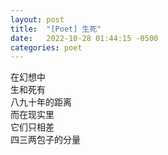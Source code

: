 ```yaml
---
layout: post
title:  "[Poet] 生死"
date:   2022-10-28 01:44:15 -0500
categories: poet
---
```


在幻想中\
生和死有\
八九十年的距离\
而在现实里\
它们只相差\
四三两包子的分量

